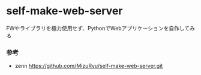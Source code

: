 # self-make-web-server
FWやライブラリを極力使用せず、PythonでWebアプリケーションを自作してみる

### 参考
- zenn
https://github.com/MizuRyu/self-make-web-server.git